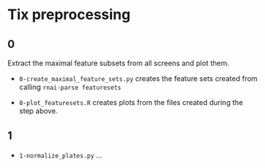 # Tix preprocessing

## 0

Extract the maximal feature subsets from all screens and plot them.

* `0-create_maximal_feature_sets.py` creates the feature sets created from 
calling `rnai-parse featuresets`

* `0-plot_featuresets.R` creates plots from the files created during the step
above.

## 1

* `1-normalize_plates.py` ...